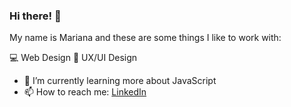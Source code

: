### Hi there! 👋

<!--
**marianadacunha/marianadacunha** is a ✨ _special_ ✨ repository because its `README.md` (this file) appears on your GitHub profile.
-->

My name is Mariana and these are some things I like to work with:

💻 Web Design
🎨 UX/UI Design

- 🌱 I’m currently learning more about JavaScript
- 📫 How to reach me: [LinkedIn](https://www.linkedin.com/in/marianadacunhamarques/)

